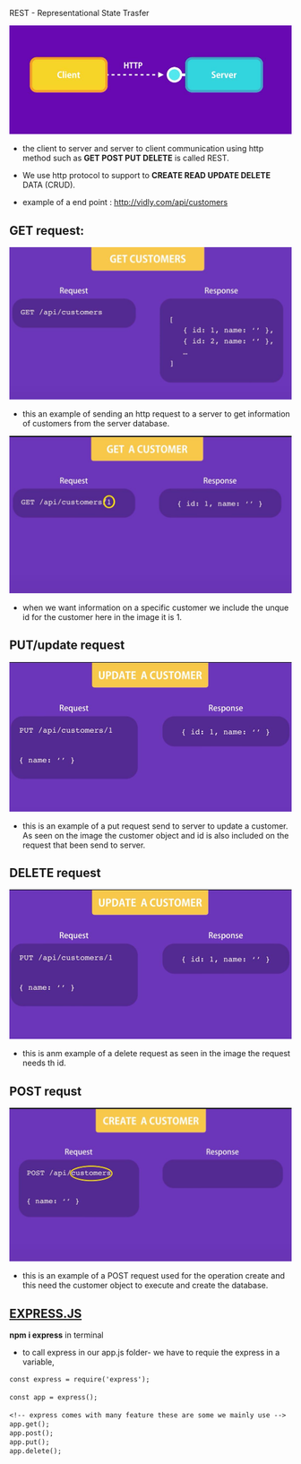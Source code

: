 REST - Representational State Trasfer

![](images/aa.JPG)

* the client to server and server to client communication using http method such as **GET POST PUT DELETE** is called REST.
*  We use http protocol to support to **CREATE READ UPDATE DELETE** DATA (CRUD).

* example of a end point :  http://vidly.com/api/customers 
## GET request:

![](images/ab.JPG)
* this an example of sending an http request to a server to get information of customers from the server database.

![](images/ac.JPG)

* when we want information on a specific customer we include the unque id for the customer here in the image it is 1.

## PUT/update request

![](images/ad.JPG)

* this is an example of a put request send to server to update a customer. As seen on the image the customer object and id is also included on the request that been send to server.

## DELETE request


![](images/ad.JPG)

* this is anm example of a delete request as seen in the image the request needs th id.

## POST requst


![](images/af.JPG)

* this is an example of a POST request used for the operation create and this need the customer object to execute and create the database.

## [EXPRESS.JS](http://expressjs.com/) 

**npm i express** in terminal

* to call express in our app.js folder- we have to requie the express in a variable,

````
const express = require('express');

const app = express();

<!-- express comes with many feature these are some we mainly use -->
app.get();
app.post();
app.put();
app.delete();
````

